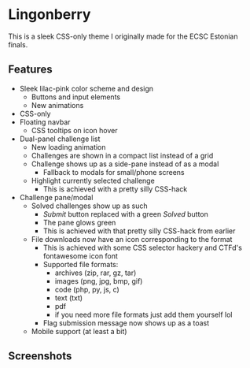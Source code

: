 # Lingonberry
This is a sleek CSS-only theme I originally made for the ECSC Estonian finals.

## Features
- Sleek lilac-pink color scheme and design
  - Buttons and input elements
  - New animations
- CSS-only
- Floating navbar
  - CSS tooltips on icon hover
- Dual-panel challenge list
  - New loading animation
  - Challenges are shown in a compact list instead of a grid
  - Challenge shows up as a side-pane instead of as a modal
    - Fallback to modals for small/phone screens
  - Highlight currently selected challenge
    - This is achieved with a pretty silly CSS-hack
- Challenge pane/modal
  - Solved challenges show up as such
    - *Submit* button replaced with a green *Solved* button
    - The pane glows green
    - This is achieved with that pretty silly CSS-hack from earlier
  - File downloads now have an icon corresponding to the format
    - This is achieved with some CSS selector hackery and CTFd's fontawesome icon font
    - Supported file formats:
      - archives (zip, rar, gz, tar)
      - images (png, jpg, bmp, gif)
      - code (php, py, js, c)
      - text (txt)
      - pdf
      - if you need more file formats just add them yourself lol
    - Flag submission message now shows up as a toast
  - Mobile support (at least a bit)

## Screenshots

